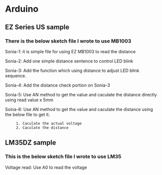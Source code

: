 # Arduino
## EZ Series US sample

### There is the below sketch file I wrote to use MB1003

Sonia-1: it is simple file for using EZ MB1003 to read the distance

Sonia-2: Add one simple distance sentence to control LED blink

Sonia-3: Add the function which using distance to adjust LED blink sequence.

Sonia-4: Add the distance check portion on Sonia-3

Sonia-5: Use AN method to get the value and caculate the distance directly using read value x 5mm

Soina-6: Use AN method to get the value and caculate the distance using the below file to get it.

         1. Caculate the actual voltage
         2. Caculate the distance


## LM35DZ sample

### This is the below sketch file I wrote to use LM35

Voltage read: Use A0 to read the voltage
